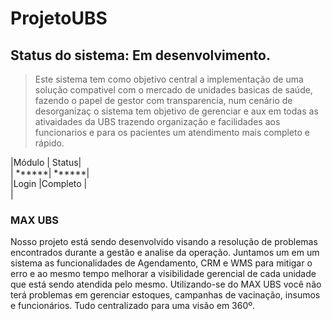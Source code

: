 # ProjetoUBS 
  
## Status  do sistema:  Em desenvolvimento.      

>Este sistema tem como objetivo central a implementação de uma solução compativel com o mercado de unidades basicas de saúde, fazendo o papel de gestor com transparencia, num cenário de desorganizaç o sistema tem objetivo de gerenciar e aux em todas as ativaidades da  UBS trazendo organização e facilidades aos funcionarios e para os pacientes um atendimento mais completo e rápido. 


|Módulo | Status|  
| ******| ******|  
|Login |Completo |  
|  


### MAX UBS
Nosso projeto está sendo desenvolvido visando a resolução de problemas encontrados durante a gestão e analise da operação. Juntamos um em um sistema as funcionalidades de Agendamento, CRM e WMS para mitigar o erro e ao mesmo tempo melhorar a visibilidade gerencial de cada unidade que está sendo atendida pelo mesmo.
Utilizando-se do MAX UBS você não terá problemas em gerenciar estoques, campanhas de vacinação, insumos e funcionários. Tudo centralizado para uma visão em 360º.
